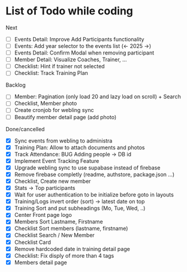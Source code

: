 # List of Todo while coding

Next

- [ ] Events Detail: Improve Add Participants functionality
- [ ] Events: Add year selector to the events list (<- 2025 ->)
- [ ] Events Detail: Confirm Modal when removing participant
- [ ] Member Detail: Visualize Coaches, Trainer, ...
- [ ] Checklist: Hint if trainer not selected
- [ ] Checklist: Track Training Plan

Backlog

- [ ] Member: Pagination (only load 20 and lazy load on scroll) + Search
- [ ] Checklist, Member photo
- [ ] Create cronjob for webling sync
- [ ] Beautify member detail page (add photo)

Done/cancelled

- [x] Sync events from webling to administra
- [x] Training Plan: Allow to attach documents and photos
- [x] Track Attendance: BUG Adding people -> DB id
- [x] Implement Event Tracking Feature
- [x] Upgrade webling sync to use supabase instead of firebase
- [x] Remove firebase completly (readme, authstore, package.json ...)
- [x] Checklist, Create new member
- [x] Stats -> Top participants
- [x] Wait for user authentication to be initialize before goto in layouts
- [x] Training/Logs invert order (sort) -> latest date on top
- [x] Training Sort and put subheadings (Mo, Tue, Wed, ..)
- [x] Center Front page logo
- [x] Members Sort Lastname, Firstname
- [x] Checklist Sort members (lastname, firstname)
- [x] Checklist Search / New Member
- [x] Checklist Card
- [x] Remove hardcoded date in training detail page
- [x] Checklist: Fix disply of more than 4 tags
- [x] Members detail page
